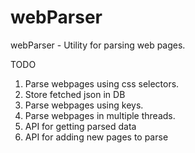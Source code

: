 # webParser
webParser - Utility for parsing web pages.

TODO
1. Parse webpages using css selectors.
2. Store fetched json in DB
3. Parse webpages using keys.
4. Parse webpages in multiple threads.
5. API for getting parsed data
6. API for adding new pages to parse
